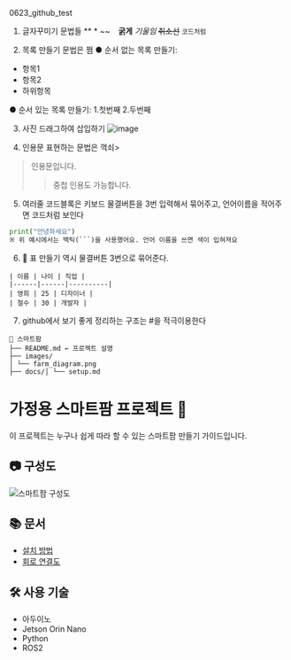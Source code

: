 0623_github_test

1. 글자꾸미기 문법들 ** * ~~ ` `
**굵게**
*기울임*
~~취소선~~
`코드처럼`

2. 목록 만들기 문법은 쩜
● 순서 없는 목록 만들기:
- 항목1
- 항목2
- 하위항목

● 순서 있는 목록 만들기:
1.첫번째
2.두번째

3. 사진 드래그하여 삽입하기
![image](https://github.com/user-attachments/assets/26d7a201-9823-46b1-9586-810fcaa3291a)

4. 인용문 표현하는 문법은 꺽쇠>
> 인용문입니다.
>> 중첩 인용도 가능합니다.

5. 여러줄 코드블록은 키보드 물결버튼을 3번 입력해서 묶어주고, 언어이름을 적어주면 코드처럼 보인다
```python
print("안녕하세요")
※ 위 예시에서는 백틱(```)을 사용했어요. 언어 이름을 쓰면 색이 입혀져요
```

6. 📌 표 만들기 역시 물결버튼 3번으로 묶어준다.
```
| 이름 | 나이 | 직업 |
|------|------|----------|
| 영희 | 25 | 디자이너 |
| 철수 | 30 | 개발자 |
```

7. github에서 보기 좋게 정리하는 구조는 #을 적극이용한다
```
📁 스마트팜
├── README.md ← 프로젝트 설명
├── images/
│ └── farm_diagram.png
├── docs/│ └── setup.md
```

# 가정용 스마트팜 프로젝트 🌱
이 프로젝트는 누구나 쉽게 따라 할 수 있는 스마트팜 만들기 가이드입니다.
## 📷 구성도
![스마트팜 구성도](./images/farm_diagram.png)
## 📚 문서
- [설치 방법](./docs/setup.md)
- [회로 연결도](./docs/wiring.md)
## 🛠 사용 기술
- 아두이노
- Jetson Orin Nano
- Python
- ROS2
